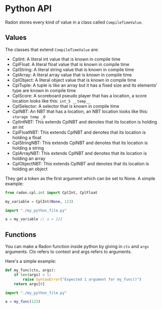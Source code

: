 # Python API

Radon stores every kind of value in a class called `CompileTimeValue`.

## Values

The classes that extend `CompileTimeValue` are:

- CplInt: A literal int value that is known in compile time
- CplFloat: A literal float value that is known in compile time
- CplString: A literal string value that is known in compile time
- CplArray: A literal array value that is known in compile time
- CplObject: A literal object value that is known in compile time
- CplTuple: A tuple is like an array but it has a fixed size and its elements' type are known in compile time
- CplScore: A scoreboard pseudo player that has a location, a score location looks like this: `int_5 __temp__`
- CplSelector: A selector that is known in compile time
- CplNBT: An NBT that has a location, an NBT location looks like this: `storage temp _0`
- CplIntNBT: This extends CplNBT and denotes that its location is holding an int
- CplFloatNBT: This extends CplNBT and denotes that its location is holding a float
- CplStringNBT: This extends CplNBT and denotes that its location is holding a string
- CplArrayNBT: This extends CplNBT and denotes that its location is holding an array
- CplObjectNBT: This extends CplNBT and denotes that its location is holding an object

They get a token as the first argument which can be set to None. A simple example:

```python
from radon.cpl.int import CplInt, CplFloat

my_variable = CplInt(None, 123)
```

```js
import "./my_python_file.py"

a = my_variable // a = 123
```

## Functions

You can make a Radon function inside python by giving in `ctx` and `args` arguments. Ctx refers to context and args
refers to arguments.

Here's a simple example:

```python
def my_func(ctx, args):
    if len(args) < 1:
        raise SyntaxError("Expected 1 argument for my_func()")
    return args[0]
```

```js
import "./my_python_file.py"

a = my_func(123)
```